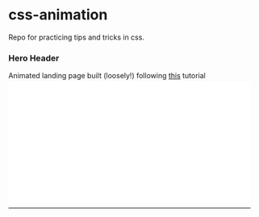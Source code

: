 # css-animation
Repo for practicing tips and tricks in css.

### Hero Header
Animated landing page built (loosely!) following [this](https://cssanimation.rocks/animating-hero-header/) tutorial
<br/>![](hero.gif)
